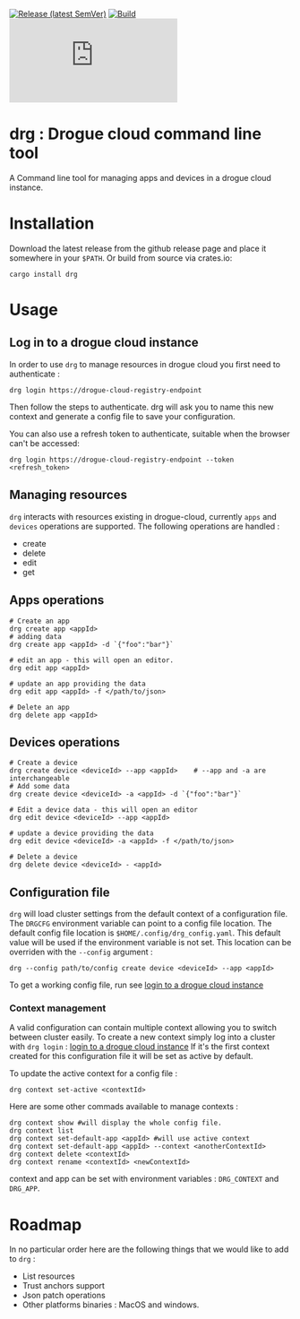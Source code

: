 [![Release (latest SemVer)](https://img.shields.io/github/v/tag/drogue-iot/drg?sort=semver)](https://github.com/drogue-iot/drg/releases)
[![Build](https://github.com/drogue-iot/drg/actions/workflows/build.yaml/badge.svg?branch=main)](https://github.com/drogue-iot/drg/actions/workflows/build.yaml)
[![Matrix](https://img.shields.io/matrix/drogue-iot:matrix.org)](https://matrix.to/#/#drogue-iot:matrix.org)

# drg : Drogue cloud command line tool

A Command line tool for managing apps and devices in a drogue cloud instance. 

# Installation 

Download the latest release from the github release page and place it somewhere in your `$PATH`.
Or build from source via crates.io: 
```
cargo install drg
```


# Usage

## Log in to a drogue cloud instance

In order to use `drg` to manage resources in drogue cloud you first need to authenticate : 
```
drg login https://drogue-cloud-registry-endpoint
```
Then follow the steps to authenticate. drg will ask you to name this new context and generate a config file to save your configuration.

You can also use a refresh token to authenticate, suitable when the browser can't be accessed:
```
drg login https://drogue-cloud-registry-endpoint --token <refresh_token>
```

## Managing resources 

`drg` interacts with resources existing in drogue-cloud, currently `apps` and  `devices` operations are supported. 
The following operations are handled :
* create
* delete
* edit
* get

## Apps operations

```
# Create an app 
drg create app <appId>
# adding data
drg create app <appId> -d `{"foo":"bar"}`

# edit an app - this will open an editor. 
drg edit app <appId>

# update an app providing the data
drg edit app <appId> -f </path/to/json>

# Delete an app 
drg delete app <appId>
```

## Devices operations

```
# Create a device
drg create device <deviceId> --app <appId>    # --app and -a are interchangeable
# Add some data
drg create device <deviceId> -a <appId> -d `{"foo":"bar"}`

# Edit a device data - this will open an editor
drg edit device <deviceId> --app <appId>

# update a device providing the data
drg edit device <deviceId> -a <appId> -f </path/to/json>

# Delete a device 
drg delete device <deviceId> - <appId>
```

## Configuration file

`drg` will load cluster settings from the default context of a configuration file. The `DRGCFG` environment variable can point to a config file location.
The default config file location is `$HOME/.config/drg_config.yaml`. This default value will be used if the environment variable is not set. 
This location can be overriden with the `--config` argument : 
```
drg --config path/to/config create device <deviceId> --app <appId>
```

To get a working config file, run see [login to a drogue cloud instance](#Log-in-to-a-drogue-cloud-instance)

### Context management

A valid configuration can contain multiple context allowing you to switch between cluster easily. 
To create a new context simply log into a cluster with `drg login` : [login to a drogue cloud instance](#Log-in-to-a-drogue-cloud-instance)
If it's the first context created for this configuration file it will be set as active by default. 

To update the active context for a config file : 
```
drg context set-active <contextId>
```

Here are some other commads available to manage contexts :
```
drg context show #will display the whole config file. 
drg context list
drg context set-default-app <appId> #will use active context
drg context set-default-app <appId> --context <anotherContextId>
drg context delete <contextId> 
drg context rename <contextId> <newContextId>
```

context and app can be set with environment variables : `DRG_CONTEXT` and `DRG_APP`.

# Roadmap

In no particular order here are the following things that we would like to add to `drg` :
 * List resources
 * Trust anchors support
 * Json patch operations
 * Other platforms binaries : MacOS and windows.
